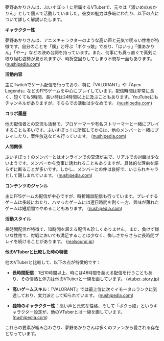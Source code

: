 夢野あかりさんは、ぶいすぽっ！に所属するVTuberで、元々は「濃いめのあかりん」として個人で活動していました。彼女の魅力は多岐にわたり、以下の点について詳しく解説いたします。

**キャラクター性**

夢野あかりさんは、アニメキャラクターのような高い声と元気で明るい性格が特徴です。自分のことを「僕」と呼ぶ「ボクっ娘」であり、「はいっ」「僕あかりん」「やー」などの決め台詞を持っています。また、何事にも真っ直ぐで真剣に取り組む姿勢が見られますが、時折空回りしてしまう不憫な一面もあります。 ([nushipedia.com](https://nushipedia.com/12393/?utm_source=openai))

**活動内容**

主にTwitchでゲーム配信を行っており、特に『VALORANT』や『Apex Legends』などのFPSゲームを中心にプレイしています。配信時間は非常に長く、短くても5時間、長い時は24時間以上に及ぶこともあります。YouTubeにもチャンネルがありますが、そちらでの活動は少なめです。 ([nushipedia.com](https://nushipedia.com/12393/?utm_source=openai))

**コラボ履歴**

他の配信者との交流も活発で、プロゲーマーや有名ストリーマーと一緒にプレイすることも多いです。ぶいすぽっ！に所属してからは、他のメンバーと一緒にプレイしたり、案件放送なども行っています。 ([nushipedia.com](https://nushipedia.com/12393/?utm_source=openai))

**人間関係**

ぶいすぽっ！のメンバーとはオンラインでの交流が主で、リアルでの対面は少ないようです。メンバーから食事に誘われることもありますが、具体的な理由を語らずに断ることが多いです。しかし、メンバーとの仲は良好で、いじられキャラとして親しまれています。 ([nushipedia.com](https://nushipedia.com/12393/?utm_source=openai))

**コンテンツのジャンル**

主にFPSゲームの配信が中心ですが、時折雑談配信も行っています。プレイするゲームは多岐にわたり、ハマったゲームには連日時間を割く一方、興味が薄れたゲームは短期間でやめることもあります。 ([nushipedia.com](https://nushipedia.com/12393/?utm_source=openai))

**活動スタイル**

長時間配信が特徴で、10時間を超える配信も珍しくありません。また、負けず嫌いな性格で、対戦においても満足することは少なく、悔しさからさらに長時間プレイを続けることがあります。 ([realsound.jp](https://realsound.jp/tech/2024/04/post-1628773_2.html?utm_source=openai))

**他のVTuberと比較した時の特徴**

他のVTuberと比較して、以下の点が特徴的です：

- **長時間配信**：1日10時間以上、時には48時間を超える配信を行うこともあり、その情熱と体力は他のVTuberと一線を画しています。 ([vtuber-story.jp](https://vtuber-story.jp/yumenoakari-nakanohito/?utm_source=openai))

- **高いゲームスキル**：『VALORANT』では最上位に次ぐイモータルランクに到達しており、実力派として知られています。 ([nushipedia.com](https://nushipedia.com/12393/?utm_source=openai))

- **独特のキャラクター性**：高い声と元気な性格、そして「ボクっ娘」というキャラクター設定が、他のVTuberとは一線を画しています。 ([nushipedia.com](https://nushipedia.com/12393/?utm_source=openai))

これらの要素が組み合わさり、夢野あかりさんは多くのファンから愛される存在となっています。 